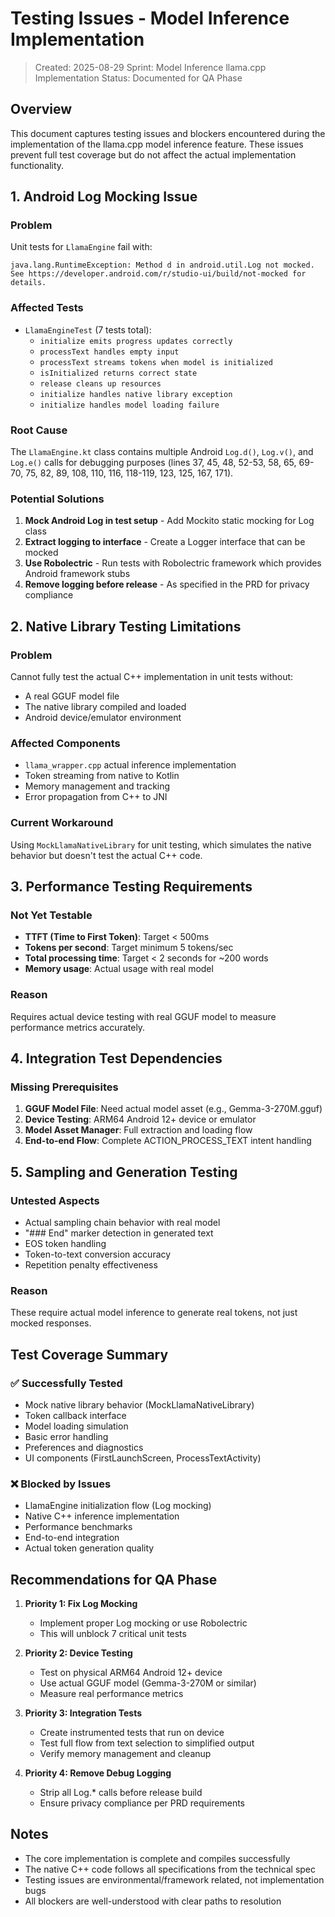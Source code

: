 # Testing Issues - Model Inference Implementation

> Created: 2025-08-29
> Sprint: Model Inference llama.cpp Implementation
> Status: Documented for QA Phase

## Overview

This document captures testing issues and blockers encountered during the implementation of the llama.cpp model inference feature. These issues prevent full test coverage but do not affect the actual implementation functionality.

## 1. Android Log Mocking Issue

### Problem
Unit tests for `LlamaEngine` fail with:
```
java.lang.RuntimeException: Method d in android.util.Log not mocked. 
See https://developer.android.com/r/studio-ui/build/not-mocked for details.
```

### Affected Tests
- `LlamaEngineTest` (7 tests total):
  - `initialize emits progress updates correctly`
  - `processText handles empty input`
  - `processText streams tokens when model is initialized`
  - `isInitialized returns correct state`
  - `release cleans up resources`
  - `initialize handles native library exception`
  - `initialize handles model loading failure`

### Root Cause
The `LlamaEngine.kt` class contains multiple Android `Log.d()`, `Log.v()`, and `Log.e()` calls for debugging purposes (lines 37, 45, 48, 52-53, 58, 65, 69-70, 75, 82, 89, 108, 110, 116, 118-119, 123, 125, 167, 171).

### Potential Solutions
1. **Mock Android Log in test setup** - Add Mockito static mocking for Log class
2. **Extract logging to interface** - Create a Logger interface that can be mocked
3. **Use Robolectric** - Run tests with Robolectric framework which provides Android framework stubs
4. **Remove logging before release** - As specified in the PRD for privacy compliance

## 2. Native Library Testing Limitations

### Problem
Cannot fully test the actual C++ implementation in unit tests without:
- A real GGUF model file
- The native library compiled and loaded
- Android device/emulator environment

### Affected Components
- `llama_wrapper.cpp` actual inference implementation
- Token streaming from native to Kotlin
- Memory management and tracking
- Error propagation from C++ to JNI

### Current Workaround
Using `MockLlamaNativeLibrary` for unit testing, which simulates the native behavior but doesn't test the actual C++ code.

## 3. Performance Testing Requirements

### Not Yet Testable
- **TTFT (Time to First Token)**: Target < 500ms
- **Tokens per second**: Target minimum 5 tokens/sec
- **Total processing time**: Target < 2 seconds for ~200 words
- **Memory usage**: Actual usage with real model

### Reason
Requires actual device testing with real GGUF model to measure performance metrics accurately.

## 4. Integration Test Dependencies

### Missing Prerequisites
1. **GGUF Model File**: Need actual model asset (e.g., Gemma-3-270M.gguf)
2. **Device Testing**: ARM64 Android 12+ device or emulator
3. **Model Asset Manager**: Full extraction and loading flow
4. **End-to-end Flow**: Complete ACTION_PROCESS_TEXT intent handling

## 5. Sampling and Generation Testing

### Untested Aspects
- Actual sampling chain behavior with real model
- "### End" marker detection in generated text
- EOS token handling
- Token-to-text conversion accuracy
- Repetition penalty effectiveness

### Reason
These require actual model inference to generate real tokens, not just mocked responses.

## Test Coverage Summary

### ✅ Successfully Tested
- Mock native library behavior (MockLlamaNativeLibrary)
- Token callback interface
- Model loading simulation
- Basic error handling
- Preferences and diagnostics
- UI components (FirstLaunchScreen, ProcessTextActivity)

### ❌ Blocked by Issues
- LlamaEngine initialization flow (Log mocking)
- Native C++ inference implementation
- Performance benchmarks
- End-to-end integration
- Actual token generation quality

## Recommendations for QA Phase

1. **Priority 1: Fix Log Mocking**
   - Implement proper Log mocking or use Robolectric
   - This will unblock 7 critical unit tests

2. **Priority 2: Device Testing**
   - Test on physical ARM64 Android 12+ device
   - Use actual GGUF model (Gemma-3-270M or similar)
   - Measure real performance metrics

3. **Priority 3: Integration Tests**
   - Create instrumented tests that run on device
   - Test full flow from text selection to simplified output
   - Verify memory management and cleanup

4. **Priority 4: Remove Debug Logging**
   - Strip all Log.* calls before release build
   - Ensure privacy compliance per PRD requirements

## Notes

- The core implementation is complete and compiles successfully
- The native C++ code follows all specifications from the technical spec
- Testing issues are environmental/framework related, not implementation bugs
- All blockers are well-understood with clear paths to resolution